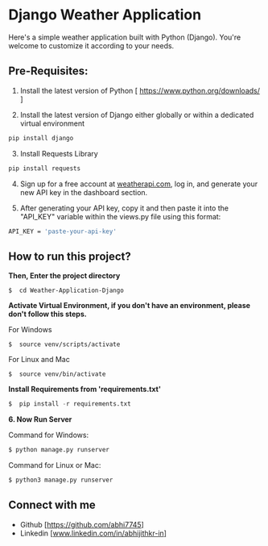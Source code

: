 # Django Weather Application

Here's a simple weather application built with Python (Django). You're welcome to customize it according to your needs.


## Pre-Requisites:

1. Install the latest version of Python [ https://www.python.org/downloads/ ]

2. Install the latest version of Django either globally or within a dedicated virtual environment
```bash
pip install django
```

3. Install Requests Library
```bash
pip install requests
```

4. Sign up for a free account at [weatherapi.com](https://www.weatherapi.com/), log in, and generate your new API key in the dashboard section.

5. After generating your API key, copy it and then paste it into the "API_KEY" variable within the views.py file using this format:
```bash
API_KEY = 'paste-your-api-key'
```

## How to run this project?

**Then, Enter the project directory**
```
$  cd Weather-Application-Django
```

**Activate Virtual Environment, if you don't have an environment, please don't follow this steps.**

For Windows
```
$  source venv/scripts/activate
```

For Linux and Mac
```
$  source venv/bin/activate
```

**Install Requirements from 'requirements.txt'**
```python
$  pip install -r requirements.txt
```

**6. Now Run Server**

Command for Windows:
```python
$ python manage.py runserver
```

Command for Linux or Mac:
```python
$ python3 manage.py runserver
```


## Connect with me

- Github [https://github.com/abhi7745]
- Linkedin [www.linkedin.com/in/abhijithkr-in]
